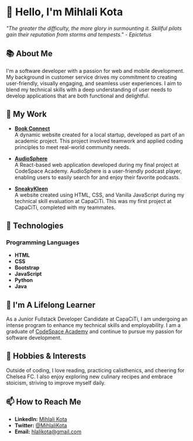 # 👋 Hello, I'm Mihlali Kota

*"The greater the difficulty, the more glory in surmounting it. Skillful pilots gain their reputation from storms and tempests." - Epictetus*

## 📚 About Me
I'm a software developer with a passion for web and mobile development. My background in customer service drives my commitment to creating user-friendly, visually engaging, and seamless user experiences. I aim to blend my technical skills with a deep understanding of user needs to develop applications that are both functional and delightful.

## 💼 My Work

- **[Book Connect](https://bookconnection.netlify.app/)**  
A dynamic website created for a local startup, developed as part of an academic project. This project involved teamwork and applied coding principles to meet real-world community needs.

- **[AudioSphere](https://audiospherepodcast.netlify.app/)**  
A React-based web application developed during my final project at CodeSpace Academy. AudioSphere is a user-friendly podcast player, enabling users to easily search for and enjoy their favorite podcasts.

- **[SneakyKleen](https://sneakykleenz.netlify.app/)**  
A website created using HTML, CSS, and Vanilla JavaScript during my technical skill evaluation at CapaCiTi. This was my first project at CapaCiTi, completed with my teammates.

## 🔧 Technologies

### Programming Languages
- **HTML**
- **CSS**
- **Bootstrap**
- **JavaScript**
- **Python**
- **Java**

## 🌱 I'm A Lifelong Learner
As a Junior Fullstack Developer Candidate at CapaCiTi, I am undergoing an intense program to enhance my technical skills and employability. I am a graduate of [CodeSpace Academy](https://www.codespace.co.za/) and continue to pursue my passion for software development.

## 🎉 Hobbies & Interests
Outside of coding, I love reading, practicing calisthenics, and cheering for Chelsea FC. I also enjoy exploring new culinary recipes and embrace stoicism, striving to improve myself daily.

## 📫 How to Reach Me
- **LinkedIn:** [Mihlali Kota](https://www.linkedin.com/in/mihlali-kota)
- **Twitter:** [@MihlaliKota](https://twitter.com/MihlaliKota)
- **Email:** [hlalikota@gmail.com](mailto:hlalikota@gmail.com)

